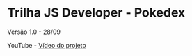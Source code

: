 # Trilha JS Developer - Pokedex

Versão 1.0 - 28/09

YouTube - [Vídeo do projeto](https://youtu.be/igxiJBFXY9I)